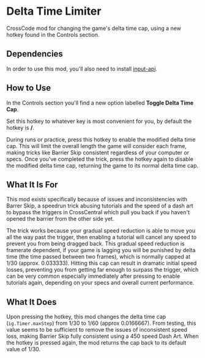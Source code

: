 # Delta Time Limiter
CrossCode mod for changing the game's delta time cap, using a new hotkey found in the Controls section.

## Dependencies

In order to use this mod, you'll also need to install [input-api](https://github.com/CCDirectLink/input-api).

## How to Use

In the Controls section you'll find a new option labelled **Toggle Delta Time Cap**.

Set this hotkey to whatever key is most convenient for you, by default the hotkey is **/**.

During runs or practice, press this hotkey to enable the modified delta time cap. 
This will limit the overall length the game will consider each frame, making tricks like Barrier Skip consistent regardless of your computer or specs.
Once you've completed the trick, press the hotkey again to disable the modified delta time cap, returning the game to its normal delta time cap.

## What It Is For

This mod exists specifically because of issues and inconsistencies with Barrer Skip, a speedrun trick abusing tutorials and the speed of a dash art to bypass the triggers in CrossCentral which pull you back if you haven't opened the barrier from the other side yet.

The trick works because your gradual speed reduction is able to move you all the way past the trigger, then enabling a tutorial will cancel any speed to prevent you from being dragged back. 
This gradual speed reduction is framerate dependent, if your game is lagging you will be punished by delta time (the time passed between two frames), which is normally capped at 1/30 (approx. 0.033333). 
Hitting this cap can result in dramatic initial speed losses, preventing you from getting far enough to surpass the trigger, which can be very common especially immediately after pressing to enable tutorials again, depending on your specs and overall current performance. 

## What It Does

Upon pressing the hotkey, this mod changes the delta time cap (`ig.Timer.maxStep`) from 1/30 to 1/60 (approx 0.0166667). 
From testing, this value seems to be sufficient to remove the issues of inconsistent speed loss, making Barrier Skip fully consistent using a 450 speed Dash Art.
When the hotkey is pressed again, the mod returns the cap back to its default value of 1/30.